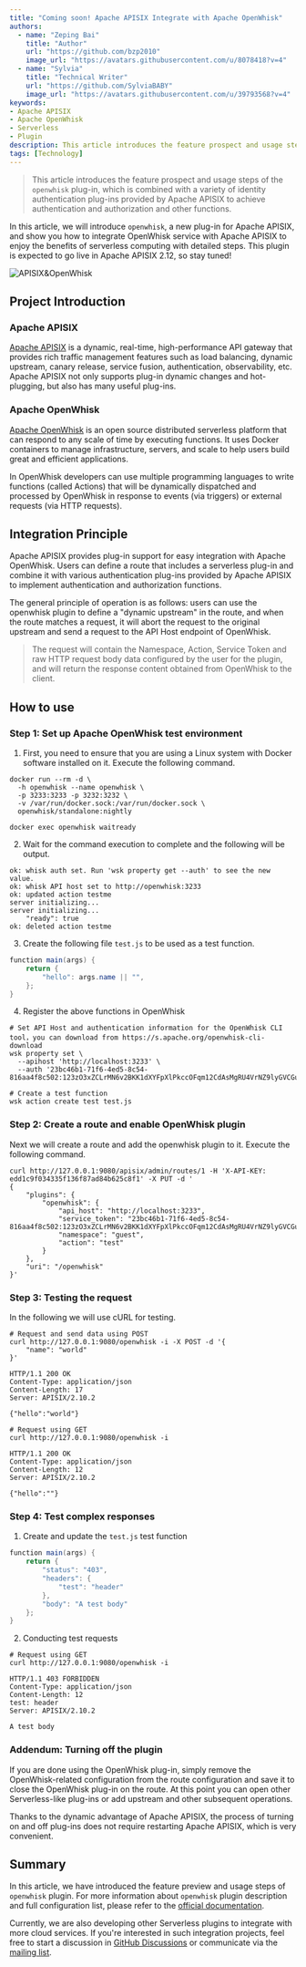 ```yaml
---
title: "Coming soon! Apache APISIX Integrate with Apache OpenWhisk"
authors:
  - name: "Zeping Bai"
    title: "Author"
    url: "https://github.com/bzp2010"
    image_url: "https://avatars.githubusercontent.com/u/8078418?v=4"
  - name: "Sylvia"
    title: "Technical Writer"
    url: "https://github.com/SylviaBABY"
    image_url: "https://avatars.githubusercontent.com/u/39793568?v=4"
keywords: 
- Apache APISIX
- Apache OpenWhisk
- Serverless
- Plugin
description: This article introduces the feature prospect and usage steps of the `openwhisk` plug-in, which is combined with a variety of identity authentication plug-ins provided by Apache APISIX to achieve authentication and authorization and other functions.
tags: [Technology]
---
```


> This article introduces the feature prospect and usage steps of the `openwhisk` plug-in, which is combined with a variety of identity authentication plug-ins provided by Apache APISIX to achieve authentication and authorization and other functions.

<!--truncate-->

In this article, we will introduce `openwhisk`, a new plug-in for Apache APISIX, and show you how to integrate OpenWhisk service with Apache APISIX to enjoy the benefits of serverless computing with detailed steps. This plugin is expected to go live in Apache APISIX 2.12, so stay tuned!

![APISIX&OpenWhisk](https://static.apiseven.com/202108/1640313816872-b2c018be-5433-4baf-ba6a-8330e160866a.png)

## Project Introduction

### Apache APISIX

[Apache APISIX](https://apisix.apache.org/) is a dynamic, real-time, high-performance API gateway that provides rich traffic management features such as load balancing, dynamic upstream, canary release, service fusion, authentication, observability, etc. Apache APISIX not only supports plug-in dynamic changes and hot-plugging, but also has many useful plug-ins.

### Apache OpenWhisk

[Apache OpenWhisk](https://openwhisk.apache.org/) is an open source distributed serverless platform that can respond to any scale of time by executing functions. It uses Docker containers to manage infrastructure, servers, and scale to help users build great and efficient applications.

In OpenWhisk developers can use multiple programming languages to write functions (called Actions) that will be dynamically dispatched and processed by OpenWhisk in response to events (via triggers) or external requests (via HTTP requests).

## Integration Principle

Apache APISIX provides plug-in support for easy integration with Apache OpenWhisk. Users can define a route that includes a serverless plug-in and combine it with various authentication plug-ins provided by Apache APISIX to implement authentication and authorization functions.

The general principle of operation is as follows: users can use the openwhisk plugin to define a "dynamic upstream" in the route, and when the route matches a request, it will abort the request to the original upstream and send a request to the API Host endpoint of OpenWhisk.

> The request will contain the Namespace, Action, Service Token and raw HTTP request body data configured by the user for the plugin, and will return the response content obtained from OpenWhisk to the client.

## How to use

### Step 1: Set up Apache OpenWhisk test environment

1. First, you need to ensure that you are using a Linux system with Docker software installed on it. Execute the following command.

```shell
docker run --rm -d \
  -h openwhisk --name openwhisk \
  -p 3233:3233 -p 3232:3232 \
  -v /var/run/docker.sock:/var/run/docker.sock \
  openwhisk/standalone:nightly

docker exec openwhisk waitready
```

2. Wait for the command execution to complete and the following will be output.

```
ok: whisk auth set. Run 'wsk property get --auth' to see the new value.
ok: whisk API host set to http://openwhisk:3233
ok: updated action testme
server initializing...
server initializing...
    "ready": true
ok: deleted action testme
```

3. Create the following file `test.js` to be used as a test function.

```java
function main(args) {
    return {
        "hello": args.name || "",
    };
}
```

4. Register the above functions in OpenWhisk

```shell
# Set API Host and authentication information for the OpenWhisk CLI tool，you can download from https://s.apache.org/openwhisk-cli-download
wsk property set \
  --apihost 'http://localhost:3233' \
  --auth '23bc46b1-71f6-4ed5-8c54-816aa4f8c502:123zO3xZCLrMN6v2BKK1dXYFpXlPkccOFqm12CdAsMgRU4VrNZ9lyGVCGuMDGIwP'

# Create a test function
wsk action create test test.js
```

### Step 2: Create a route and enable OpenWhisk plugin

Next we will create a route and add the openwhisk plugin to it. Execute the following command.

```shell
curl http://127.0.0.1:9080/apisix/admin/routes/1 -H 'X-API-KEY: edd1c9f034335f136f87ad84b625c8f1' -X PUT -d '
{
    "plugins": {
        "openwhisk": {
            "api_host": "http://localhost:3233",
            "service_token": "23bc46b1-71f6-4ed5-8c54-816aa4f8c502:123zO3xZCLrMN6v2BKK1dXYFpXlPkccOFqm12CdAsMgRU4VrNZ9lyGVCGuMDGIwP",
            "namespace": "guest",
            "action": "test"
        }
    },
    "uri": "/openwhisk"
}'
```

### Step 3: Testing the request

In the following we will use cURL for testing.

```shell
# Request and send data using POST
curl http://127.0.0.1:9080/openwhisk -i -X POST -d '{
    "name": "world"
}'

HTTP/1.1 200 OK
Content-Type: application/json
Content-Length: 17
Server: APISIX/2.10.2

{"hello":"world"}

# Request using GET
curl http://127.0.0.1:9080/openwhisk -i

HTTP/1.1 200 OK
Content-Type: application/json
Content-Length: 12
Server: APISIX/2.10.2

{"hello":""}
```

### Step 4: Test complex responses

1. Create and update the `test.js` test function

```java
function main(args) {
    return {
        "status": "403",
        "headers": {
            "test": "header"
        },
        "body": "A test body"
    };
}
```

2. Conducting test requests

```shell
# Request using GET
curl http://127.0.0.1:9080/openwhisk -i

HTTP/1.1 403 FORBIDDEN
Content-Type: application/json
Content-Length: 12
test: header
Server: APISIX/2.10.2

A test body
```

### Addendum: Turning off the plugin

If you are done using the OpenWhisk plug-in, simply remove the OpenWhisk-related configuration from the route configuration and save it to close the OpenWhisk plug-in on the route. At this point you can open other Serverless-like plug-ins or add upstream and other subsequent operations.

Thanks to the dynamic advantage of Apache APISIX, the process of turning on and off plug-ins does not require restarting Apache APISIX, which is very convenient.

## Summary

In this article, we have introduced the feature preview and usage steps of `openwhisk` plugin. For more information about `openwhisk` plugin description and full configuration list, please refer to the [official documentation](https://apisix.apache.org/docs/apisix/next/plugins/openwhisk).

Currently, we are also developing other Serverless plugins to integrate with more cloud services. If you're interested in such integration projects, feel free to start a discussion in [GitHub Discussions](https://github.com/apache/apisix/discussions) or communicate via the [mailing list](https://apisix.apache.org/docs/general/subscribe-guide/).
